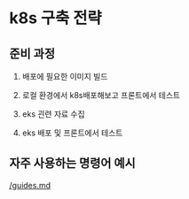 # k8s 구축 전략

## 준비 과정
1. 배포에 필요한 이미지 빌드

2. 로컬 환경에서 k8s배포해보고 프론트에서 테스트

3. eks 괸련 자료 수집

4. eks 배포 및 프론트에서 테스트


## 자주 사용하는 명령어 예시
<a href="/guides.md">/guides.md</a>
